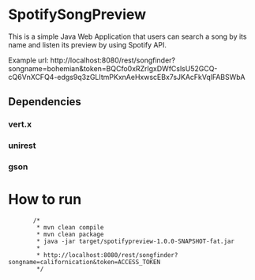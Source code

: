 # SpotifySongPreview

This is a simple Java Web Application that users can search a song by its name and listen its preview by using Spotify API.

Example url: 
http://localhost:8080/rest/songfinder?songname=bohemian&token=BQCfo0xRZrlgxDWfCslsU52GCQ-cQ6VnXCFQ4-edgs9q3zGLItmPKxnAeHxwscEBx7sJKAcFkVqlFABSWbA

## Dependencies
### vert.x
### unirest
### gson

# How to run

           /*
            * mvn clean compile
            * mvn clean package
            * java -jar target/spotifypreview-1.0.0-SNAPSHOT-fat.jar
            *
            * http://localhost:8080/rest/songfinder?songname=californication&token=ACCESS_TOKEN
            */
            
